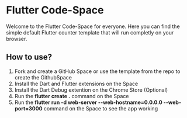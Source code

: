 # Flutter Code-Space

Welcome to the Flutter Code-Space for everyone. Here you can find the simple default Flutter counter template that will run completly on your browser.

## How to use?

1. Fork and create a GitHub Space or use the template from the repo to create the GithubSpace
2. Install the Dart and Flutter extensions on the Space
3. Install the Dart Debug extention on the Chrome Store (Optional) 
4. Run the **flutter create .** command on the Space
5. Run the **flutter run  -d web-server --web-hostname=0.0.0.0 --web-port=3000** command on the Space to see the app working
